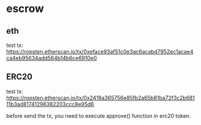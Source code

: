# escrow   

## eth   
test tx: https://ropsten.etherscan.io/tx/0xeface93af51c0e3ac6acabd7952ec1acae4ca4eb95634add564b14b6ce6910e0   

## ERC20
test tx: https://ropsten.etherscan.io/tx/0x2418a365756e85fb2a65b81ba72f3c2b68111b3ad81741296382203ccc8e95d6

before send the tx, you need to execute approve() function in erc20 token.
